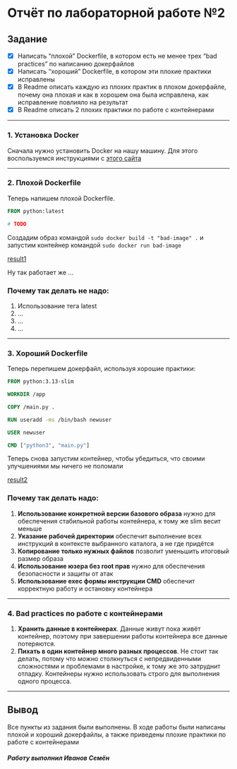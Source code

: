 # Отчёт по лабораторной работе №2

## Задание
- [x] Написать “плохой” Dockerfile, в котором есть не менее трех “bad practices” по написанию докерфайлов
- [x] Написать “хороший” Dockerfile, в котором эти плохие практики исправлены
- [x] В Readme описать каждую из плохих практик в плохом докерфайле, почему она плохая и как в хорошем она была исправлена, как исправление повлияло на результат
- [x] В Readme описать 2 плохих практики по работе с контейнерами

---

### 1. Установка Docker

Сначала нужно установить Docker на нашу машину. Для этого воспользуемся инструкциями с [этого сайта](https://docs.docker.com/engine/install/ubuntu/)

---

### 2. Плохой Dockerfile

Теперь напишем плохой Dockerfile. 

```Dockerfile
FROM python:latest

# TODO
```

Создадим образ командой `sudo docker build -t "bad-image" .` и запустим контейнер командой `sudo docker run bad-image`

[result1](/media/result1.png)

Ну так работает же ...

### Почему так делать не надо:
1. Использование тега latest
2. ...
3. ...
4. ...

---

### 3. Хороший Dockerfile

Теперь перепишем докерфайл, используя хорошие практики:

```Dockerfile
FROM python:3.13-slim

WORKDIR /app

COPY /main.py .

RUN useradd -ms /bin/bash newuser

USER newuser

CMD ["python3", "main.py"]
```

Теперь снова запустим контейнер, чтобы убедиться, что своими улучшениями мы ничего не поломали

[result2](/media/result2.png)

### Почему так делать надо:
1. **Использование конкретной версии базового образа** нужно для обеспечения стабильной работы контейнера, к тому же slim весит меньше
2. **Указание рабочей директории** обеспечит выполнение всех инструкций в контексте выбранного каталога, а не где придётся
3. **Копирование только нужных файлов** позволит уменьшить итоговый размер образа
4. **Использование юзера без root прав** нужно для обеспечения безопасности и защиты от атак
5. **Использование exec формы инструкции CMD** обеспечит корректную работу и остановку контейнера

---

### 4. Bad practices по работе с контейнерами

1. **Хранить данные в контейнерах**. Данные живут пока живёт контейнер, поэтому при завершении работы контейнера все данные потеряются.
2. **Пихать в один контейнер много разных процессов**. Не стоит так делать, потому что можно столкнуться с непредвиденными сложностями и проблемами в настройке, к тому же это затруднит отладку. Контейнеры нужно использовать строго для выполнения одного процесса.

---

## Вывод
Все пункты из задания были выполнены. В ходе работы были написаны плохой и хороший докерфайлы, а также приведены плохие практики по работе с контейнерами 

##### Работу выполнил Иванов Семён
